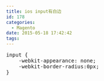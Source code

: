 ```yaml
---
title: ios input有白边
id: 178
categories:
  - Magento
date: 2015-05-18 17:42:42
tags:
---
```


<pre class="lang:default decode:true ">input {
    -webkit-appearance: none;
    -webkit-border-radius:0px;
}</pre>
&nbsp;